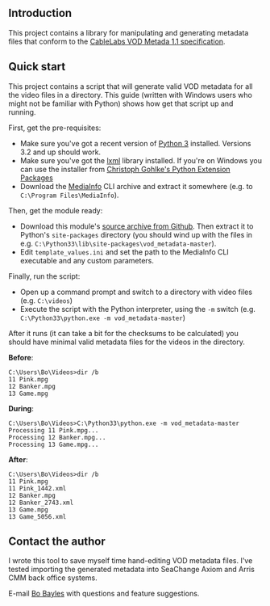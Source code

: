 ## Introduction
This project contains a library for manipulating and generating metadata files
that conform to the [CableLabs VOD Metada 1.1 specification](http://cablelabs.com/specification/cablelabs-video-on-demand-content-specification-version-1-1/).

## Quick start
This project contains a script that will generate valid VOD metadata for all the
video files in a directory. This guide (written with Windows users who might
not be familiar with Python) shows how get that script up and running.

First, get the pre-requisites:
* Make sure you've got a recent version of [Python 3](http://python.org) installed. Versions 3.2 and up should work.
* Make sure you've got the [lxml](http://lxml.de) library installed. If you're on Windows you can use the installer from [Christoph Gohlke's Python Extension Packages](http://www.lfd.uci.edu/~gohlke/pythonlibs/#lxml)
* Download the [MediaInfo](http://mediaarea.net/en/MediaInfo) CLI archive and extract it somewhere (e.g. to `C:\Program Files\MediaInfo`).

Then, get the module ready:
* Download this module's [source archive from Github](http://github.com/bbayles/vod_metadata/zipball/master/). Then extract it to Python's `site-packages` directory (you should wind up with the files in e.g. `C:\Python33\lib\site-packages\vod_metadata-master`).
* Edit `template_values.ini` and set the path to the MediaInfo CLI executable and any custom parameters.

Finally, run the script:
* Open up a command prompt and switch to a directory with video files (e.g. `C:\videos`)
* Execute the script with the Python interpreter, using the `-m` switch (e.g. `C:\Python33\python.exe -m vod_metadata-master`)

After it runs (it can take a bit for the checksums to be calculated) you should have minimal valid metadata files for the videos in the directory.

**Before**:
```
C:\Users\Bo\Videos>dir /b
11 Pink.mpg
12 Banker.mpg
13 Game.mpg
```

**During**:
```
C:\Users\Bo\Videos>C:\Python33\python.exe -m vod_metadata-master
Processing 11 Pink.mpg...
Processing 12 Banker.mpg...
Processing 13 Game.mpg...
```

**After**:
```
C:\Users\Bo\Videos>dir /b
11 Pink.mpg
11 Pink_1442.xml
12 Banker.mpg
12 Banker_2743.xml
13 Game.mpg
13 Game_5056.xml
```

## Contact the author
I wrote this tool to save myself time hand-editing VOD metadata files.
I've tested importing the generated metadata into SeaChange Axiom and Arris CMM
back office systems.

E-mail [Bo Bayles](bbayles+github@gmail.com) with questions and feature suggestions.
